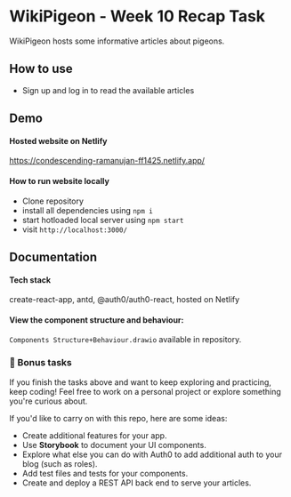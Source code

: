 # WikiPigeon - Week 10 Recap Task

WikiPigeon hosts some informative articles about pigeons.

## How to use

- Sign up and log in to read the available articles

## Demo

#### Hosted website on Netlify

https://condescending-ramanujan-ff1425.netlify.app/

#### How to run website locally

- Clone repository
- install all dependencies using `npm i`
- start hotloaded local server using `npm start`
- visit `http://localhost:3000/`

## Documentation

#### Tech stack

create-react-app, antd, @auth0/auth0-react, hosted on Netlify

#### View the component structure and behaviour:

`Components Structure+Behaviour.drawio` available in repository.

### 🌟 Bonus tasks

If you finish the tasks above and want to keep exploring and practicing, keep coding! Feel free to work on a personal project or explore something you're curious about.

If you'd like to carry on with this repo, here are some ideas:

- Create additional features for your app.
- Use **Storybook** to document your UI components.
- Explore what else you can do with Auth0 to add additional auth to your blog (such as roles).
- Add test files and tests for your components.
- Create and deploy a REST API back end to serve your articles.

